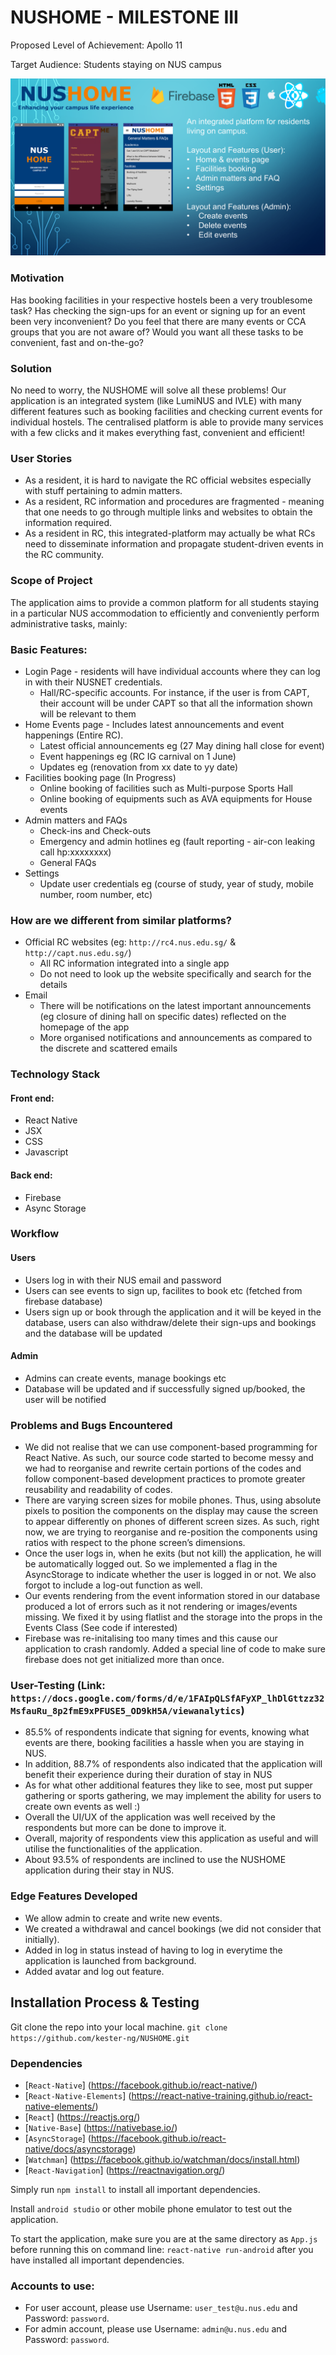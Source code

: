 

# NUSHOME - MILESTONE III
Proposed Level of Achievement: Apollo 11

Target Audience: Students staying on NUS campus

<img src="./Poster_ms3.png"/>


### Motivation
Has booking facilities in your respective hostels been a very troublesome task? Has checking the sign-ups for an event or signing up for an event been very inconvenient? Do you feel that there are many events or CCA groups that you are not aware of? Would you want all these tasks to be convenient, fast and on-the-go? 


### Solution
No need to worry, the NUSHOME will solve all these problems! Our application is an integrated system (like LumiNUS and IVLE) with many different features such as booking facilities and checking current events for individual hostels. The centralised platform is able to provide many services with a few clicks and it makes everything fast, convenient and efficient!


### User Stories
- As a resident, it is hard to navigate the RC official websites especially with stuff pertaining to admin matters.
- As a resident, RC information and procedures are fragmented - meaning that one needs to go through multiple links and websites to obtain the information  required.
- As a resident in RC, this integrated-platform may actually be what RCs need to disseminate information and propagate student-driven events in the RC community.


### Scope of Project
The application aims to provide a common platform for all students staying in a particular NUS accommodation to efficiently and conveniently perform administrative tasks, mainly:


### Basic Features:
- Login Page - residents will have individual accounts where they can log in with their NUSNET credentials.
    - Hall/RC-specific accounts. For instance, if the user is from CAPT, their account will be under CAPT so that all the information shown will be relevant to them
- Home Events page - Includes latest announcements and event happenings (Entire RC).
    - Latest official announcements eg (27 May dining hall close for event)
    - Event happenings eg (RC IG carnival on 1 June)
    - Updates eg (renovation from xx date to yy date)
- Facilities booking page (In Progress)
    - Online booking of facilities such as Multi-purpose Sports Hall
    - Online booking of equipments such as AVA equipments for House events
- Admin matters and FAQs
	 - Check-ins and Check-outs
    - Emergency and admin hotlines eg (fault reporting - air-con leaking call hp:xxxxxxxx)
    - General FAQs
- Settings
    - Update user credentials eg (course of study, year of study, mobile number, room number, etc)


### How are we different from similar platforms?
- Official RC websites (eg: `http://rc4.nus.edu.sg/` & `http://capt.nus.edu.sg/`)
    - All RC information integrated into a single app
    - Do not need to look up the website specifically and search for the details
- Email
    - There will be notifications on the latest important announcements (eg closure of dining hall on specific dates) reflected on the homepage of the app
    - More organised notifications and announcements as compared to the discrete and scattered emails

### Technology Stack
#### Front end:
- React Native
- JSX
- CSS 
- Javascript

#### Back end:
- Firebase
- Async Storage


### Workflow
#### Users
- Users log in with their NUS email and password
- Users can see events to sign up, facilites to book etc (fetched from firebase database)
- Users sign up or book through the application and it will be keyed in the database, users can also withdraw/delete their sign-ups and bookings and the database will be updated

#### Admin
- Admins can create events, manage bookings etc
- Database will be updated and if successfully signed up/booked, the user will be notified


### Problems and Bugs Encountered 
- We did not realise that we can use component-based programming for React Native. As such, our source code started to become messy and we had to reorganise and rewrite certain portions of the codes and follow component-based development practices to promote greater reusability and readability of codes.
- There are varying screen sizes for mobile phones. Thus, using absolute pixels to position the components on the display may cause the screen to appear differently on phones of different screen sizes. As such, right now, we are trying to reorganise and re-position the components using ratios with respect to the phone screen’s dimensions.
- Once the user logs in, when he exits (but not kill) the application, he will be automatically logged out. So we implemented a flag in the AsyncStorage to indicate whether the user is logged in or not. We also forgot to include a log-out function as well.
- Our events rendering from the event information stored in our database produced a lot of errors such as it not rendering or images/events missing. We fixed it by using flatlist and the storage into the props in the Events Class (See code if interested)
- Firebase was re-initalising too many times and this cause our application to crash randomly. Added a special line of code to make sure firebase does not get initialized more than once.


### User-Testing (Link: `https://docs.google.com/forms/d/e/1FAIpQLSfAFyXP_lhDlGttzz32MsfauRu_8p2fmE9xPFUSE5_OD9kH5A/viewanalytics`)
- 85.5% of respondents indicate that signing for events, knowing what events are there, booking facilities a hassle when you are staying in NUS.
- In addition, 88.7% of respondents also indicated that the application will benefit their experience during their duration of stay in NUS
- As for what other additional features they like to see, most put supper gathering or sports gathering, we may implement the ability for users to create own events as well :)
- Overall the UI/UX of the application was well received by the respondents but more can be done to improve it.
- Overall, majority of respondents view this application as useful and will utilise the functionalities of the application.
- About 93.5% of respondents are inclined to use the NUSHOME application during their stay in NUS.

### Edge Features Developed
- We allow admin to create and write new events.
- We created a withdrawal and cancel bookings (we did not consider that initially).
- Added in log in status instead of having to log in everytime the application is launched from background.
- Added avatar and log out feature.

## Installation Process & Testing

Git clone the repo into your local machine. `git clone https://github.com/kester-ng/NUSHOME.git`

### Dependencies
- [`React-Native`] (https://facebook.github.io/react-native/)
- [`React-Native-Elements`] (https://react-native-training.github.io/react-native-elements/)
- [`React`] (https://reactjs.org/)
- [`Native-Base`] (https://nativebase.io/)
- [`AsyncStorage`] (https://facebook.github.io/react-native/docs/asyncstorage)
- [`Watchman`] (https://facebook.github.io/watchman/docs/install.html)
- [`React-Navigation`] (https://reactnavigation.org/)

Simply run `npm install` to install all important dependencies.

Install `android studio` or other mobile phone emulator to test out the application.

To start the application, make sure you are at the same directory as `App.js` before running this on command line: `react-native run-android` after you have installed all important dependencies.

### Accounts to use:
- For user account, please use Username: `user_test@u.nus.edu` and Password: `password`.
- For admin account, please use Username: `admin@u.nus.edu` and Password: `password`.













 














